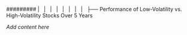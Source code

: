 ######### |   |   |   |   |   |   |   |   ├── Performance of Low-Volatility vs. High-Volatility Stocks Over 5 Years

*Add content here*